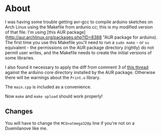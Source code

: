 # About

I was having some trouble getting avr-gcc to compile arduino sketches on Arch Linux using the Makefile from ardunio.cc; this is my modified version of that file.  I'm using [this AUR package](http://aur.archlinux.org/packages.php?ID=8388 "AUR package for arduino).  The first time you use this Makefile you'll need to run a `sudo make` - or `su` equivalent - the permissions on the AUR package directory (rightly) do not permit user writes, and the Makefile needs to create the initial versions of some libraries.

I also found it necessary to apply the diff from comment 3 of [this thread](http://code.google.com/p/arduino/issues/detail?id=104 "Google code") against the arduino core directory installed by the AUR package.  Otherwise there will be warnings about the `Print.o` library.

The `main.cpp` is included as a convenience.

Now `make` and `make upload` should work properly!

## Changes

You will have to change the `MCU=atmega328p` line if you're not on a Duemilanove like me.
